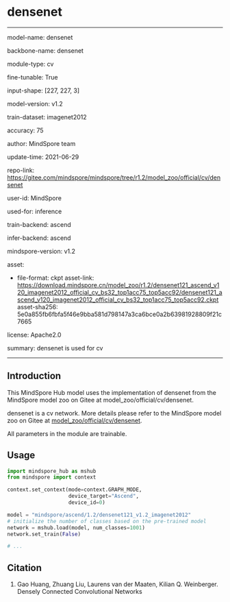 # densenet

---

model-name: densenet

backbone-name: densenet

module-type: cv

fine-tunable: True

input-shape: [227, 227, 3]

model-version: v1.2

train-dataset: imagenet2012

accuracy: 75

author: MindSpore team

update-time: 2021-06-29

repo-link: <https://gitee.com/mindspore/mindspore/tree/r1.2/model_zoo/official/cv/densenet>

user-id: MindSpore

used-for: inference

train-backend: ascend

infer-backend: ascend

mindspore-version: v1.2

asset:

-
    file-format: ckpt
    asset-link: <https://download.mindspore.cn/model_zoo/r1.2/densenet121_ascend_v120_imagenet2012_official_cv_bs32_top1acc75_top5acc92/densenet121_ascend_v120_imagenet2012_official_cv_bs32_top1acc75_top5acc92.ckpt>
    asset-sha256: 5e0a855fb6fbfa5f46e9bba581d798147a3ca6bce0a2b63981928809f21c7665

license: Apache2.0

summary: densenet is used for cv

---

## Introduction

This MindSpore Hub model uses the implementation of densenet from the MindSpore model zoo on Gitee at model_zoo/official/cv/densenet.

densenet is a cv network. More details please refer to the MindSpore model zoo on Gitee at [model_zoo/official/cv/densenet](https://gitee.com/mindspore/mindspore/blob/r1.2/model_zoo/official/cv/densenet/README.md).

All parameters in the module are trainable.

## Usage

```python
import mindspore_hub as mshub
from mindspore import context

context.set_context(mode=context.GRAPH_MODE,
                    device_target="Ascend",
                    device_id=0)

model = "mindspore/ascend/1.2/densenet121_v1.2_imagenet2012"
# initialize the number of classes based on the pre-trained model
network = mshub.load(model, num_classes=1001)
network.set_train(False)

# ...
```

## Citation

1. Gao Huang, Zhuang Liu, Laurens van der Maaten, Kilian Q. Weinberger. Densely Connected Convolutional Networks
